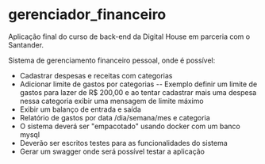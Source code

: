 # gerenciador_financeiro

Aplicação final do curso de back-end da Digital House em parceria com o Santander.

Sistema de gerenciamento financeiro pessoal, onde é possível:
- Cadastrar despesas e receitas com categorias
- Adicionar limite de gastos por categorias
-- Exemplo definir um limite de gastos para lazer de R$ 200,00 e ao tentar cadastrar mais uma despesa nessa categoria exibir uma mensagem de limite máximo
- Exibir um balanço de entrada e saída
- Relatório de gastos por data /dia/semana/mes e categoria
- O sistema deverá ser "empacotado" usando docker com um banco mysql
- Deverão ser escritos testes para as funcionalidades do sistema
- Gerar um swagger onde será possível testar a aplicação
